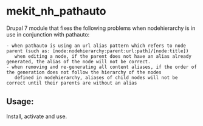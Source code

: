 mekit_nh_pathauto
=================

Drupal 7 module that fixes the following problems when nodehierarchy is in use in conjunction with pathauto:

    - when pathauto is using an url alias pattern which refers to node parent (such as: [node:nodehierarchy:parent:url:path]/[node:title])
       when editing a node, if the parent does not have an alias already generated, the alias of the node will not be correct.
    - when removing and re-generating all content aliases, if the order of the generation does not follow the hierarchy of the nodes
       defined in nodehierarchy, aliases of child nodes will not be correct until their parents are without an alias
       
Usage:
------

Install, activate and use.

